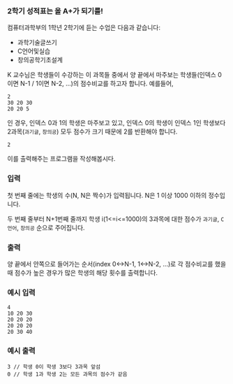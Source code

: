 ### 2학기 성적표는 올 A+가 되기를!

컴퓨터과학부의 1학년 2학기에 듣는 수업은 다음과 같습니다:

- 과학기술글쓰기
- C언어및실습
- 창의공학기초설계

K 교수님은 학생들이 수강하는 이 과목들 중에서 양 끝에서 마주보는 학생들(인덱스 0이면 N-1 / 1이면 N-2, ...)의 점수비교를 하고자 합니다. 예를들어,

```
2
30 20 30
20 20 5
```
인 경우, 인덱스 0과 1의 학생은 마주보고 있고, 인덱스 0의 학생이 인덱스 1인 학생보다 2과목(`과기글`, `창의공`) 모두 점수가 크기 때문에 2를 반환해야 합니다.
```
2
```
이를 출력해주는 프로그램을 작성해봅시다.

### **입력**
첫 번째 줄에는 학생의 수(N, N은 짝수)가 입력됩니다. N은 1 이상 1000 이하의 정수입니다.  

두 번째 줄부터 N+1번째 줄까지 학생 i(1<=i<=1000)의 3과목에 대한 점수가 `과기글`, `C언어`, `창의공` 순으로 주어집니다.

### **출력**
양 끝에서 안쪽으로 들어가는 순서(index 0<->N-1, 1<->N-2, ...)로 각 점수비교를 했을 때 점수가 높은 경우가 많은 학생의 해당 횟수를 출력합니다.

### **예시 입력**
```
4
10 20 30
20 20 20
20 20 20
20 30 40
```

### **예시 출력**
```
3 // 학생 0이 학생 3보다 3과목 앞섬
0 // 학생 1과 학생 2는 모든 과목의 점수가 같음
```

